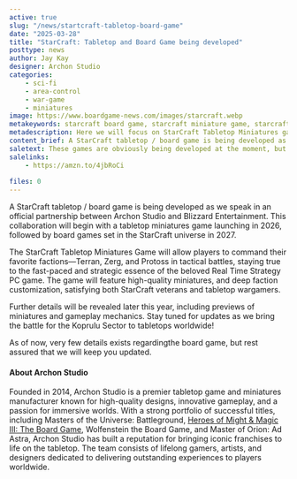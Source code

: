 ```yaml
---
active: true
slug: "/news/startcraft-tabletop-board-game"
date: "2025-03-28"
title: "StarCraft: Tabletop and Board Game being developed"
posttype: news
author: Jay Kay
designer: Archon Studio
categories: 
    - sci-fi
    - area-control
    - war-game
    - miniatures
image: https://www.boardgame-news.com/images/starcraft.webp
metakeywords: starcraft board game, starcraft miniature game, starcraft tabletop miniaturess game, starcraft 2026, starcraft 2027
metadescription: Here we will focus on StarCraft Tabletop Miniatures game and the Starcraft board game, being release in 2026 and 2027 respectively. 
content_brief: A StarCraft tabletop / board game is being developed as we speak in an official partnership between Archon Studio and Blizzard Entertainment. This collaboration will begin with a tabletop miniatures game launching in 2026, followed by board games set in the StarCraft universe in 2027.
saletext: These games are obviously being developed at the moment, but do check out the awesome Heroes of Might & Magic III The Board Game from Archon Studios.
salelinks: 
    - https://amzn.to/4jbRoCi
   
files: 0
---
```

A StarCraft tabletop / board game is being developed as we speak in an official partnership between Archon Studio and Blizzard Entertainment. This collaboration will begin with a tabletop miniatures game launching in 2026, followed by board games set in the StarCraft universe in 2027.

The StarCraft Tabletop Miniatures Game will allow players to command their favorite factions—Terran, Zerg, and Protoss in tactical battles, staying true to the fast-paced and strategic essence of the beloved Real Time Strategy PC game. The game will feature high-quality miniatures, and deep faction customization, satisfying both StarCraft veterans and tabletop wargamers.

Further details will be revealed later this year, including previews of miniatures and gameplay mechanics. Stay tuned for updates as we bring the battle for the Koprulu Sector to tabletops worldwide!

As of now, very few details exists regardingthe board game, but rest assured that we will keep you updated.

#### About Archon Studio
Founded in 2014, Archon Studio is a premier tabletop game and miniatures manufacturer known for high-quality designs, innovative gameplay, and a passion for immersive worlds. With a strong portfolio of successful titles, including Masters of the Universe: Battleground, [Heroes of Might & Magic III: The Board Game](https://amzn.to/4jbRoCi), Wolfenstein the Board Game, and Master of Orion: Ad Astra, Archon Studio has built a reputation for bringing iconic franchises to life on the tabletop. The team consists of lifelong gamers, artists, and designers dedicated to delivering outstanding experiences to players worldwide.
